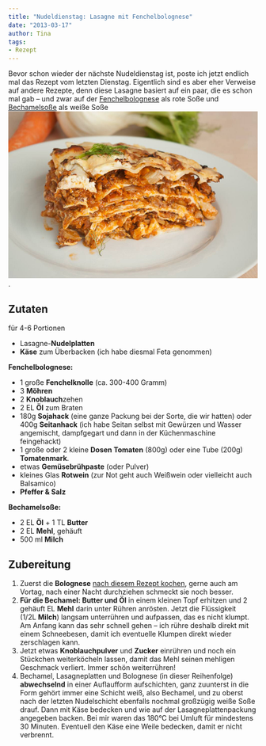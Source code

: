 ```yaml
---
title: "Nudeldienstag: Lasagne mit Fenchelbolognese"
date: "2013-03-17" 
author: Tina
tags:
- Rezept
---
```


Bevor schon wieder der nächste Nudeldienstag ist, poste ich jetzt endlich mal das Rezept vom letzten Dienstag. Eigentlich sind es aber eher Verweise auf andere Rezepte, denn diese Lasagne basiert auf ein paar, die es schon mal gab – und zwar auf der [Fenchelbolognese](http://apfeleimer.wordpress.com/2012/04/18/fenchelbolognese/ "Nudeln mit Fenchelbolognese") als rote Soße und [Bechamelsoße](http://apfeleimer.wordpress.com/2012/05/04/blumenkohl-mit-bechamelsose-und-semmelbrosel/ "Blumenkohl mit Bechamelsoße und Semmelbrösel") als weiße Soße[![fenchellasagne](images/fenchellasagne.jpg)](http://apfeleimer.wordpress.com/2013/03/17/nudeldienstag-lasagne-mit-fenchelbolognese/fenchellasagne/).

## Zutaten

für 4-6 Portionen

- Lasagne-**Nudelplatten**
- **Käse** zum Überbacken (ich habe diesmal Feta genommen)

**Fenchelbolognese:**

- 1 große **Fenchelknolle** (ca. 300-400 Gramm)
- 3 **Möhren**
- 2 **Knoblauch**zehen
- 2 EL **Öl** zum Braten
- 180g **Sojahack** (eine ganze Packung bei der Sorte, die wir hatten) oder 400g **Seitanhack** (ich habe Seitan selbst mit Gewürzen und Wasser angemischt, dampfgegart und dann in der Küchenmaschine feingehackt)
- 1 große oder 2 kleine **Dosen Tomaten** (800g) oder eine Tube (200g) **Tomatenmark**.
- etwas **Gemüsebrühpaste** (oder Pulver)
- kleines Glas **Rotwein** (zur Not geht auch Weißwein oder vielleicht auch Balsamico)
- **Pfeffer & Salz**

**Bechamelsoße:**

- 2 EL **Öl** + 1 TL **Butter**
- 2 EL **Mehl**, gehäuft
- 500 ml **Milch**

## Zubereitung

1. Zuerst die **Bolognese** [nach diesem Rezept kochen](http://apfeleimer.wordpress.com/2012/04/18/fenchelbolognese/ "Nudeln mit Fenchelbolognese"), gerne auch am Vortag, nach einer Nacht durchziehen schmeckt sie noch besser.
2. **Für die Bechamel: Butter und Öl** in einem kleinen Topf erhitzen und 2 gehäuft EL **Mehl** darin unter Rühren anrösten. Jetzt die Flüssigkeit (1/2L **Milch**) langsam unterrühren und aufpassen, das es nicht klumpt. Am Anfang kann das sehr schnell gehen – ich rühre deshalb direkt mit einem Schneebesen, damit ich eventuelle Klumpen direkt wieder zerschlagen kann.
3. Jetzt etwas **Knoblauchpulver** und **Zucker** einrühren und noch ein Stückchen weiterköcheln lassen, damit das Mehl seinen mehligen Geschmack verliert. Immer schön weiterrühren!
4. Bechamel, Lasagneplatten und Bolognese (in dieser Reihenfolge) **abwechselnd** in einer Auflaufform aufschichten, ganz zuunterst in die Form gehört immer eine Schicht weiß, also Bechamel, und zu oberst nach der letzten Nudelschicht ebenfalls nochmal großzügig weiße Soße drauf. Dann mit Käse bedecken und wie auf der Lasagneplattenpackung angegeben backen. Bei mir waren das 180°C bei Umluft für mindestens 30 Minuten. Eventuell den Käse eine Weile bedecken, damit er nicht verbrennt.
